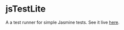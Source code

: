 jsTestLite
==========

A a test runner for simple Jasmine tests. See it live [here](http://tyrsius.github.io/jsTestLite).
